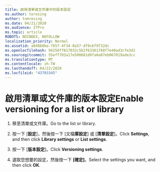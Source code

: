 ```yaml
---
title: 啟用清單或文件庫中的版本設定
ms.author: toresing
author: tomresing
ms.date: 04/21/2020
ms.audience: ITPro
ms.topic: article
ROBOTS: NOINDEX, NOFOLLOW
localization_priority: Normal
ms.assetid: a84868ba-7657-4f34-8a57-df9c6f9732dc
ms.openlocfilehash: 94250ff817032c5b2f63361768f7e40ad3cfe3d2
ms.sourcegitcommit: 55eff703a17e500681d8fa6a87eb067019ade3cc
ms.translationtype: MT
ms.contentlocale: zh-TW
ms.lasthandoff: 04/22/2020
ms.locfileid: "43703345"
---
```

# <a name="enable-versioning-for-a-list-or-library"></a><span data-ttu-id="7c932-102">啟用清單或文件庫的版本設定</span><span class="sxs-lookup"><span data-stu-id="7c932-102">Enable versioning for a list or library</span></span>

1. <span data-ttu-id="7c932-103">移至清單或文件庫。</span><span class="sxs-lookup"><span data-stu-id="7c932-103">Go to the list or library.</span></span>
    
2. <span data-ttu-id="7c932-104">按一下 [**設定**]，然後按一下 [文檔**庫設定**] 或 [**清單設定**]。</span><span class="sxs-lookup"><span data-stu-id="7c932-104">Click **Settings**, and then click **Library settings** or **List settings**.</span></span>
    
3. <span data-ttu-id="7c932-105">按一下 [**版本設定**]。</span><span class="sxs-lookup"><span data-stu-id="7c932-105">Click **Versioning settings**.</span></span>
    
4. <span data-ttu-id="7c932-106">選取您想要的設定，然後按一下 **[確定]**。</span><span class="sxs-lookup"><span data-stu-id="7c932-106">Select the settings you want, and then click **OK**.</span></span>
    

